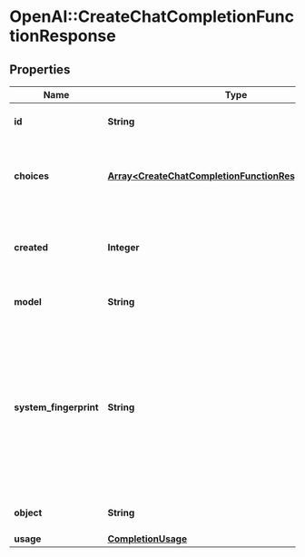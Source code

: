 # OpenAI::CreateChatCompletionFunctionResponse

## Properties
Name | Type | Description | Notes
------------ | ------------- | ------------- | -------------
**id** | **String** | A unique identifier for the chat completion. | 
**choices** | [**Array&lt;CreateChatCompletionFunctionResponseChoices&gt;**](CreateChatCompletionFunctionResponseChoices.md) | A list of chat completion choices. Can be more than one if &#x60;n&#x60; is greater than 1. | 
**created** | **Integer** | The Unix timestamp (in seconds) of when the chat completion was created. | 
**model** | **String** | The model used for the chat completion. | 
**system_fingerprint** | **String** | This fingerprint represents the backend configuration that the model runs with.  Can be used in conjunction with the &#x60;seed&#x60; request parameter to understand when backend changes have been made that might impact determinism.  | [optional] 
**object** | **String** | The object type, which is always &#x60;chat.completion&#x60;. | 
**usage** | [**CompletionUsage**](CompletionUsage.md) |  | [optional] 

